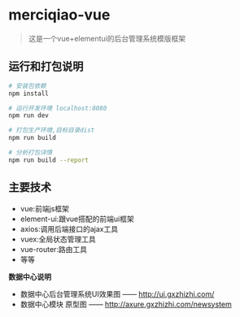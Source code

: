 # merciqiao-vue

> 这是一个vue+elementui的后台管理系统模版框架

## 运行和打包说明

``` bash
# 安装包依赖
npm install

# 运行开发环境 localhost:8080
npm run dev

# 打包生产环境,目标目录dist
npm run build

# 分析打包详情
npm run build --report
```
## 主要技术
 - vue:前端js框架
 - element-ui:跟vue搭配的前端ui框架
 - axios:调用后端接口的ajax工具
 - vuex:全局状态管理工具
 - vue-router:路由工具
 - 等等

****数据中心说明****
- 数据中心后台管理系统UI效果图 ——  http://ui.gxzhizhi.com/ 
- 数据中心模块 原型图          —— http://axure.gxzhizhi.com/newsystem